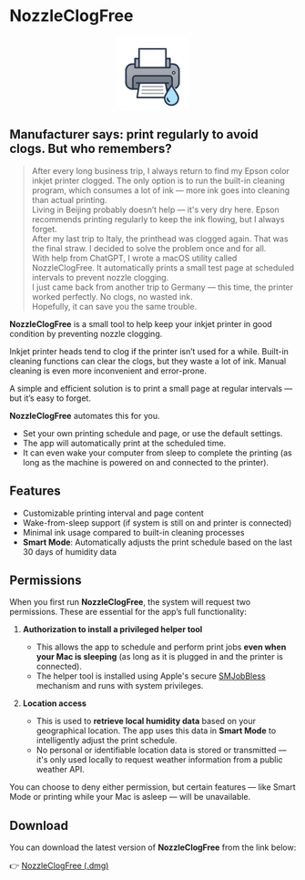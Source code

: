 # NozzleClogFree

<p align="center">
  <img src="https://github.com/simonwan1980/NozzleClogFree/blob/main/icon/icon.png" width="128" height="128" alt="NozzleClogFree Icon">
</p>


## Manufacturer says: print regularly to avoid clogs. But who remembers?


> After every long business trip, I always return to find my Epson color inkjet printer clogged. The only option is to run the built-in cleaning program, which consumes a lot of ink — more ink goes into cleaning than actual printing.  
> Living in Beijing probably doesn’t help — it's very dry here. Epson recommends printing regularly to keep the ink flowing, but I always forget.  
> After my last trip to Italy, the printhead was clogged again. That was the final straw. I decided to solve the problem once and for all.  
> With help from ChatGPT, I wrote a macOS utility called NozzleClogFree. It automatically prints a small test page at scheduled intervals to prevent nozzle clogging.  
> I just came back from another trip to Germany — this time, the printer worked perfectly. No clogs, no wasted ink.  
> Hopefully, it can save you the same trouble.  



**NozzleClogFree** is a small tool to help keep your inkjet printer in good condition by preventing nozzle clogging.

Inkjet printer heads tend to clog if the printer isn’t used for a while. Built-in cleaning functions can clear the clogs, but they waste a lot of ink. Manual cleaning is even more inconvenient and error-prone.

A simple and efficient solution is to print a small page at regular intervals — but it’s easy to forget.

**NozzleClogFree** automates this for you.

- Set your own printing schedule and page, or use the default settings.
- The app will automatically print at the scheduled time.
- It can even wake your computer from sleep to complete the printing (as long as the machine is powered on and connected to the printer).



## Features

- Customizable printing interval and page content
- Wake-from-sleep support (if system is still on and printer is connected)
- Minimal ink usage compared to built-in cleaning processes
- **Smart Mode**: Automatically adjusts the print schedule based on the last 30 days of humidity data



## Permissions

When you first run **NozzleClogFree**, the system will request two permissions. These are essential for the app’s full functionality:

1. **Authorization to install a privileged helper tool**  
   - This allows the app to schedule and perform print jobs **even when your Mac is sleeping** (as long as it is plugged in and the printer is connected).
   - The helper tool is installed using Apple's secure [SMJobBless](https://developer.apple.com/documentation/servicemanagement/1431078-smjobbless) mechanism and runs with system privileges.

2. **Location access**  
   - This is used to **retrieve local humidity data** based on your geographical location. The app uses this data in **Smart Mode** to intelligently adjust the print schedule.
   - No personal or identifiable location data is stored or transmitted — it's only used locally to request weather information from a public weather API.

You can choose to deny either permission, but certain features — like Smart Mode or printing while your Mac is asleep — will be unavailable.



## Download

You can download the latest version of **NozzleClogFree** from the link below:

👉 [NozzleClogFree (.dmg)](https://github.com/simonwan1980/nozzleclogfree/releases/download/v2.7.0/NozzleClogFree.dmg)

